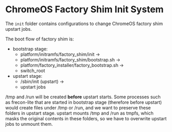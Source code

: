 # ChromeOS Factory Shim Init System

The `init` folder contains configurations to change ChromeOS factory shim
upstart jobs.

The boot flow of factory shim is:
  - bootstrap stage:
    - platform/initramfs/factory_shim/init ->
    - platform/initramfs/factory_shim/bootstrap.sh ->
    - platform/factory_installer/factory_bootstrap.sh ->
    - switch_root
  - upstart stage:
    - /sbin/init (upstart) ->
    - upstart jobs

/tmp and /run will be created **before** upstart starts. Some processes such as
frecon-lite that are started in bootstrap stage (therefore before upstart)
would create files under /tmp or /run, and we want to preserve these folders in
upstart stage. upstart mounts /tmp and /run as tmpfs, which masks the original
contents in these folders, so we have to overwrite upstart jobs to unmount them.

